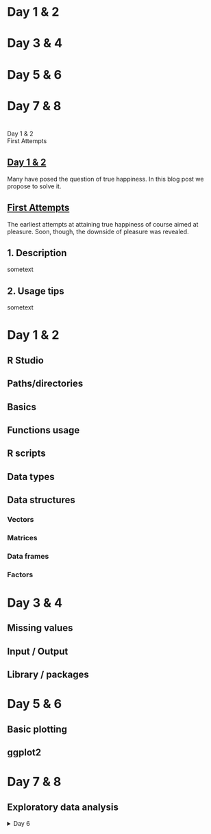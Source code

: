 
<h1 class="title"> Day 1 & 2 </h1>
<h1 class="title"> Day 3 & 4 </h1>
<h1 class="title"> Day 5 & 6 </h1>
<h1 class="title"> Day 7 & 8 </h1>

<h1 class="title">
</h1>


<div id="TOC">
   <ul>
   <li>
   <a href="#day12">Day 1 & 2</a>
   </li>
   <li>
   <a href="#first-attempts">First Attempts</a>
   </li>
   </ul>
</div>


<div id="day12">
   <h2>
       <a href="#TOC">Day 1 & 2</a>
   </h2>
   <p>
       Many have posed the question of true happiness. In this blog post we propose to solve it.
   </p>
</div>
<div id="first-attempts">
   <h2>
       <a href="#TOC">First Attempts</a>
   </h2>
   <p>
       The earliest attempts at attaining true happiness of course aimed at pleasure. Soon, though, the downside of pleasure was revealed.
   </p>
</div>



<a name="desc"></a>
## 1. Description

sometext

<a name="usage"></a>
## 2. Usage tips

sometext



<h1>Day 1 & 2</h1>
<h2>R Studio</h2>
<h2>Paths/directories</h2>
<h2>Basics</h2>
<h2>Functions usage</h2>
<h2>R scripts</h2>
<h2>Data types</h2>
<h2>Data structures</h2>
<h3>Vectors</h3>
<h3>Matrices</h3>
<h3>Data frames</h3>
<h3>Factors</h3>

<h1>Day 3 & 4</h1>
<h2>Missing values</h2>
<h2>Input / Output</h2>
<h2>Library / packages</h2>

<h1>Day 5 & 6</h1>
<h2>Basic plotting</h2>
<h2>ggplot2</h2>

<h1>Day 7 & 8</h1>
<h2>Exploratory data analysis</h2>


<details>
<summary>Day 6</summary>

* markdown list 1
* markdown list 2

</details>

